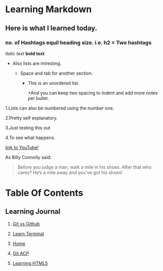 # Learning Markdown

## Here is what I learned today.

### no. of Hashtags equil heading size. i.e. h2 = Two hashtags

*italic text*
**bold text**

+ Also lists are intresting.

  + Space and tab for another section.

    + This is an unordered list.

      +And you can keep two spacing to indent and add more notes per bullet.
  
1.Lists can also be numbered using the number one.

2.Pretty self explanatory.

3.Just testing this out

4.To see what happens.


[link to YouTube!](http://youtube.com)

As Billy Connolly said:

> Before you judge a man, walk a mile in his shoes. After that who cares?
> He’s a mile away and you’ve got his shoes!

# Table Of Contents

## Learning Journal

1. [Git vs Github](https://dougie105.github.io/learningjournal/git-vs-github)

2. [Learn Terminal](https://dougie105.github.io/learningjournal/learn-terminal)

3. [Home](https://dougie105.github.io/learningjournal/)

4. [Git ACP](https://dougie105.github.io/learningjournal/terminalhelp)

5. [Learning HTML5](https://dougie105.github.io/learningjournal/learninghtml)